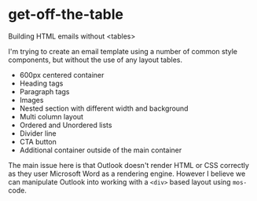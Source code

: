 # get-off-the-table
Building HTML emails without &lt;tables&gt;

I'm trying to create an email template using a number of common style components, but without the use of any layout tables.

* 600px centered container
* Heading tags
* Paragraph tags
* Images
* Nested section with different width and background
* Multi column layout
* Ordered and Unordered lists
* Divider line
* CTA button
* Additional container outside of the main container

The main issue here is that Outlook doesn't render HTML or CSS correctly as they user Microsoft Word as a rendering engine.  However I believe we can manipulate Outlook into working with a `<div>` based layout using `mos-` code.
